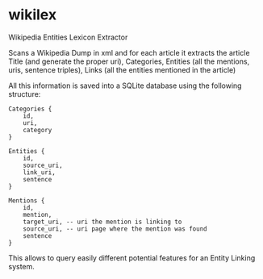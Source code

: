 # wikilex
Wikipedia Entities Lexicon Extractor


Scans a Wikipedia Dump in xml and for each article it extracts the article Title (and generate the proper uri), Categories, Entities (all the mentions, uris, sentence triples), Links (all the entities mentioned in the article)


All this information is saved into a SQLite database using the following structure:

```
Categories {
    id,
    uri,
    category
}

Entities {
    id,
    source_uri,
    link_uri,
    sentence
}

Mentions {
    id,
    mention,
    target_uri, -- uri the mention is linking to
    source_uri, -- uri page where the mention was found
    sentence
}
```

This allows to query easily different potential features for an Entity Linking system.

